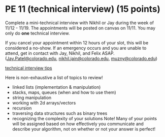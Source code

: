 PE 11 (technical interview) (15 points)
==============
Complete a mini-technical interview with Nikhil or Jay during the week of 11/12 - 11/19. The appointments will be posted on canvas on 11/11. You may only do __one__ technical interview.  

If you cancel your appointment within 12 hours of your slot, this will be considered a no-show. If an emergency occurs and you are unable to attend, get in contact with Jay, Nikhil, and Felix ASAP. (Jay.Patel@colorado.edu, nikhil.jain@colorado.edu, muzny@colorado.edu)

[technical interview tips](../lectures/17_review_technicalinterviewspart1/technicalinterviewtips.md)

Here is non-exhaustive a list of topics to review!
- linked lists (implementation & manipulation)
- stacks, maps, queues (when and how to use them)
- string manipulation
- working with 2d arrays/vectors
- recursion
- traversing data structures such as binary trees
- recognizing the complexity of your solutions
Note! Many of your points will be assigned based on how effectively you communicate and describe your algorithm, not on whether or not your answer is perfect!
